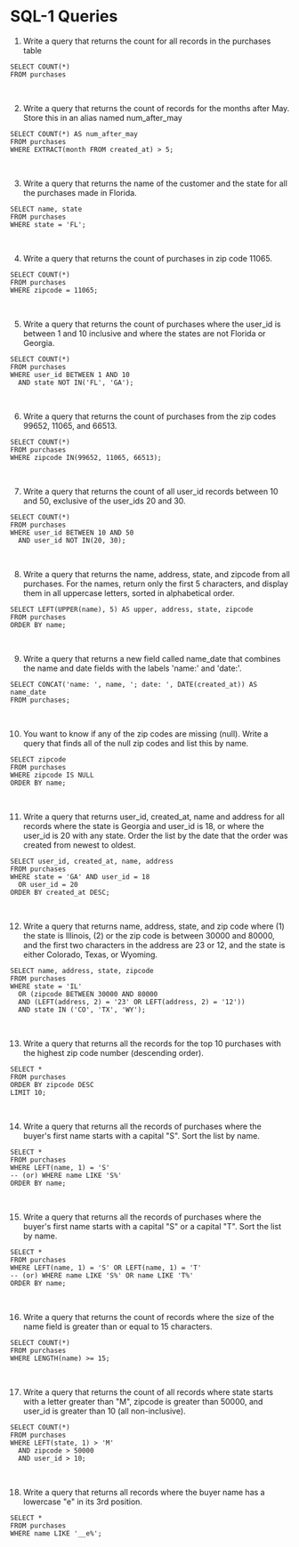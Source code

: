 # SQL-1 Queries


1. Write a query that returns the count for all records in the purchases table
```
SELECT COUNT(*)
FROM purchases
```
<br>

2. Write a query that returns the count of records for the months after May. Store this in an alias named num_after_may
```
SELECT COUNT(*) AS num_after_may
FROM purchases
WHERE EXTRACT(month FROM created_at) > 5;
```

<br>

3. Write a query that returns the name of the customer and the state for all the purchases made in Florida.
```
SELECT name, state
FROM purchases
WHERE state = 'FL';
```

<br>

4. Write a query that returns the count of purchases in zip code 11065.
```
SELECT COUNT(*)
FROM purchases
WHERE zipcode = 11065;
```

<br>

5. Write a query that returns the count of purchases where the user_id is between 1 and 10 inclusive and where the states are not Florida or Georgia.
````
SELECT COUNT(*)
FROM purchases
WHERE user_id BETWEEN 1 AND 10
  AND state NOT IN('FL', 'GA');
````

<br>

6. Write a query that returns the count of purchases from the zip codes 99652, 11065, and 66513.
```
SELECT COUNT(*)
FROM purchases
WHERE zipcode IN(99652, 11065, 66513);
```

<br>

7. Write a query that returns the count of all user_id records between 10 and 50, exclusive of the user_ids 20 and 30.
````
SELECT COUNT(*)
FROM purchases
WHERE user_id BETWEEN 10 AND 50
  AND user_id NOT IN(20, 30);
````

<br>

8. Write a query that returns the name, address, state, and zipcode from all purchases. For the names, return only the first 5 characters, and display them in all uppercase letters, sorted in alphabetical order.
```
SELECT LEFT(UPPER(name), 5) AS upper, address, state, zipcode
FROM purchases
ORDER BY name;
```

<br>

9. Write a query that returns a new field called name_date that combines the name and date fields with the labels 'name:' and 'date:'.
```
SELECT CONCAT('name: ', name, '; date: ', DATE(created_at)) AS name_date
FROM purchases;
```

<br>

10. You want to know if any of the zip codes are missing (null). Write a query that finds all of the null zip codes and list this by name.
````
SELECT zipcode
FROM purchases
WHERE zipcode IS NULL
ORDER BY name;
````

<br>

11. Write a query that returns user_id, created_at, name and address for all records where the state is Georgia and user_id is 18, or where the user_id is 20 with any state. Order the list by the date that the order was created from newest to oldest.
`````
SELECT user_id, created_at, name, address
FROM purchases
WHERE state = 'GA' AND user_id = 18
  OR user_id = 20
ORDER BY created_at DESC;
`````

<br>

12. Write a query that returns name, address, state, and zip code where (1) the state is Illinois, (2) or the zip code is between 30000 and 80000, and the first two characters in the address are 23 or 12, and the state is either Colorado, Texas, or Wyoming.
``````
SELECT name, address, state, zipcode
FROM purchases
WHERE state = 'IL' 
  OR (zipcode BETWEEN 30000 AND 80000
  AND (LEFT(address, 2) = '23' OR LEFT(address, 2) = '12'))
  AND state IN ('CO', 'TX', 'WY');
``````

<br>

13. Write a query that returns all the records for the top 10 purchases with the highest zip code number (descending order).
````
SELECT *
FROM purchases
ORDER BY zipcode DESC
LIMIT 10;
````

<br>

14. Write a query that returns all the records of purchases where the buyer's first name starts with a capital "S". Sort the list by name.
`````
SELECT *
FROM purchases
WHERE LEFT(name, 1) = 'S'
-- (or) WHERE name LIKE 'S%'
ORDER BY name;
`````

<br>

15. Write a query that returns all the records of purchases where the buyer's first name starts with a capital "S" or a capital "T". Sort the list by name.
`````
SELECT *
FROM purchases
WHERE LEFT(name, 1) = 'S' OR LEFT(name, 1) = 'T'
-- (or) WHERE name LIKE 'S%' OR name LIKE 'T%'
ORDER BY name;
`````

<br>

16. Write a query that returns the count of records where the size of the name field is greater than or equal to 15 characters.
```
SELECT COUNT(*)
FROM purchases
WHERE LENGTH(name) >= 15;
```

<br>

17. Write a query that returns the count of all records where state starts with a letter greater than "M", zipcode is greater than 50000, and user_id is greater than 10 (all non-inclusive).
`````
SELECT COUNT(*)
FROM purchases
WHERE LEFT(state, 1) > 'M'
  AND zipcode > 50000
  AND user_id > 10;
`````

<br>

18. Write a query that returns all records where the buyer name has a lowercase "e" in its 3rd position.
```
SELECT *
FROM purchases
WHERE name LIKE '__e%';
```

